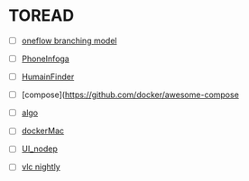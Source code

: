 # TOREAD

- [ ] [oneflow branching model](https://www.endoflineblog.com/oneflow-a-git-branching-model-and-workflow#oneflow-advantages)
- [ ] [PhoneInfoga](https://github.com/sundowndev/PhoneInfoga)
- [ ] [HumainFinder](https://github.com/qeeqbox/social-analyzer)
- [ ] [compose](https://github.com/docker/awesome-compose
- [ ] [algo](https://github.com/TheAlgorithms/C)
- [ ] [dockerMac](https://github.com/sickcodes/Docker-OSX)

- [ ] [UI_nodep](https://github.com/Immediate-Mode-UI/Nuklear)
- [ ] [vlc nightly](https://www.youtube.com/watch?v=5a1dR_BylI0)
